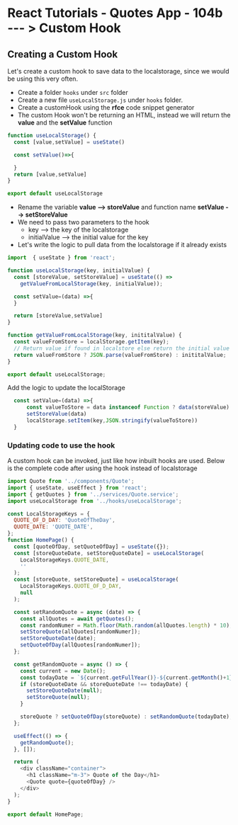 # React Tutorials - Quotes App - 104b --- > Custom Hook

## Creating a Custom Hook

Let's create a custom hook to save data to the localstorage, since we would be using this very often.

- Create a folder `hooks` under `src` folder
- Create a new file `useLocalStorage.js` under `hooks` folder.
- Create a customHook using the **rfce** code snippet generator
- The custom Hook won't be returning an HTML, instead we will return the **value** and the **setValue** function

``` javascript
function useLocalStorage() {
  const [value,setValue] = useState() 

  const setValue()=>{

  }
  return [value,setValue]
}

export default useLocalStorage
```

- Rename the variable **value --> storeValue** and function name **setValue --> setStoreValue**
- We need to pass two parameters to the hook
  - key --> the key of the localstorage
  - initialValue --> the initial value for the key
- Let's write the logic to pull data from the localstorage if it already exists

``` javascript
import  { useState } from 'react';

function useLocalStorage(key, initialValue) {
  const [storeValue, setStoreValue] = useState(() =>
    getValueFromLocalStorage(key, initialValue));

  const setValue=(data) =>{
  }

  return [storeValue,setValue]
}

function getValueFromLocalStorage(key, inititalValue) {
  const valueFromStore = localStorage.getItem(key);
  // Return value if found in localstore else return the initial value
  return valueFromStore ? JSON.parse(valueFromStore) : inititalValue;
}

export default useLocalStorage;
```

Add the logic to update the localStorage

``` javascript
  const setValue=(data) =>{
      const valueToStore = data instanceof Function ? data(storeValue):data
      setStoreValue(data)
      localStorage.setItem(key,JSON.stringify(valueToStore))
  }
```

### Updating code to use the hook

A custom hook can be invoked, just like how inbuilt hooks are used. 
Below is the complete code after using the hook instead of localstorage

``` javascript
import Quote from '../components/Quote';
import { useState, useEffect } from 'react';
import { getQuotes } from '../services/Quote.service';
import useLocalStorage from '../hooks/useLocalStorage';

const LocalStorageKeys = {
  QUOTE_OF_D_DAY: 'QuoteOfTheDay',
  QUOTE_DATE: 'QUOTE_DATE',
};
function HomePage() {
  const [quoteOfDay, setQuoteOfDay] = useState({});
  const [storeQuoteDate, setStoreQuoteDate] = useLocalStorage(
    LocalStorageKeys.QUOTE_DATE,
    ''
  );
  const [storeQuote, setStoreQuote] = useLocalStorage(
    LocalStorageKeys.QUOTE_OF_D_DAY,
    null
  );

  const setRandomQuote = async (date) => {
    const allQuotes = await getQuotes();
    const randomNumer = Math.floor(Math.random(allQuotes.length) * 10);
    setStoreQuote(allQuotes[randomNumer]);
    setStoreQuoteDate(date);
    setQuoteOfDay(allQuotes[randomNumer]);
  };

  const getRandomQuote = async () => {
    const current = new Date();
    const todayDate = `${current.getFullYear()}-${current.getMonth()+1}-${current.getDate()}`;
    if (storeQuoteDate && storeQuoteDate !== todayDate) {
      setStoreQuoteDate(null);
      setStoreQuote(null);
    }

    storeQuote ? setQuoteOfDay(storeQuote) : setRandomQuote(todayDate);
  };

  useEffect(() => {
    getRandomQuote();
  }, []);

  return (
    <div className="container">
      <h1 className="m-3"> Quote of the Day</h1>
      <Quote quote={quoteOfDay} />
    </div>
  );
}

export default HomePage;

```
